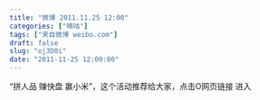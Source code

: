 ```yaml
---
title: "微博 2011.11.25 12:00"
categories: ["嘀咕"]
tags: ["来自微博 weibo.com"]
draft: false
slug: "oj3D0i"
date: "2011-11-25 12:00:00"
---
```


<p>“拼人品 赚快盘 赢小米”，这个活动推荐给大家，点击O网页链接 进入 ​​​​</p>
